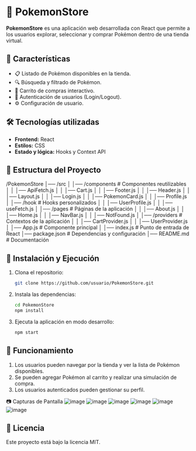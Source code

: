 # 🛒 PokemonStore

**PokemonStore** es una aplicación web desarrollada con React que permite a los usuarios explorar, seleccionar y comprar Pokémon dentro de una tienda virtual.

## 📌 Características
- 📋 Listado de Pokémon disponibles en la tienda.
- 🔍 Búsqueda y filtrado de Pokémon.
- 🛒 Carrito de compras interactivo.
- 👤 Autenticación de usuarios (Login/Logout).
- ⚙️ Configuración de usuario.

## 🛠 Tecnologías utilizadas
- **Frontend:** React
- **Estilos:** CSS
- **Estado y lógica:** Hooks y Context API

## 📂 Estructura del Proyecto

/PokemonStore
│── /src
│   │── /components      # Componentes reutilizables
│   │   │── ApiFetch.js
│   │   │── Cart.js
│   │   │── Footer.js
│   │   │── Header.js
│   │   │── Layout.js
│   │   │── Login.js
│   │   │── PokemonCard.js
│   │   │── Profile.js
│   │── /hook            # Hooks personalizados
│   │   │── UserProfile.js
│   │   │── useFetch.js
│   │── /pages           # Páginas de la aplicación
│   │   │── About.js
│   │   │── Home.js
│   │   │── NavBar.js
│   │   │── NotFound.js
│   │── /providers       # Contextos de la aplicación
│   │   │── CartProvider.js
│   │   │── UserProvider.js
│   │── App.js           # Componente principal
│   │── index.js         # Punto de entrada de React
│── package.json         # Dependencias y configuración
│── README.md            # Documentación


## 🚀 Instalación y Ejecución
1. Clona el repositorio:
   ```sh
   git clone https://github.com/usuario/PokemonStore.git
   ```
2. Instala las dependencias:
   ```sh
   cd PokemonStore
   npm install
   ```
3. Ejecuta la aplicación en modo desarrollo:
   ```sh
   npm start
   ```

## 📜 Funcionamiento
1. Los usuarios pueden navegar por la tienda y ver la lista de Pokémon disponibles.
2. Se pueden agregar Pokémon al carrito y realizar una simulación de compra.
3. Los usuarios autenticados pueden gestionar su perfil.

📷 Capturas de Pantalla
![image](https://github.com/user-attachments/assets/2a00af16-3ddf-4c7c-9170-761d169ead57)
![image](https://github.com/user-attachments/assets/b7972ced-18ed-4dd4-8ca3-6d9bcd523436)
![image](https://github.com/user-attachments/assets/beb583c6-97d7-452b-bf12-e58527e63103)
![image](https://github.com/user-attachments/assets/544cfd73-4a36-4160-a4f4-111f1ff72433)
![image](https://github.com/user-attachments/assets/e32f11c8-150f-4a9a-a505-77233da5d965)
![image](https://github.com/user-attachments/assets/64e4542a-b8f2-4e06-a291-d750ec9dfbb3)




## 📄 Licencia
Este proyecto está bajo la licencia MIT.




